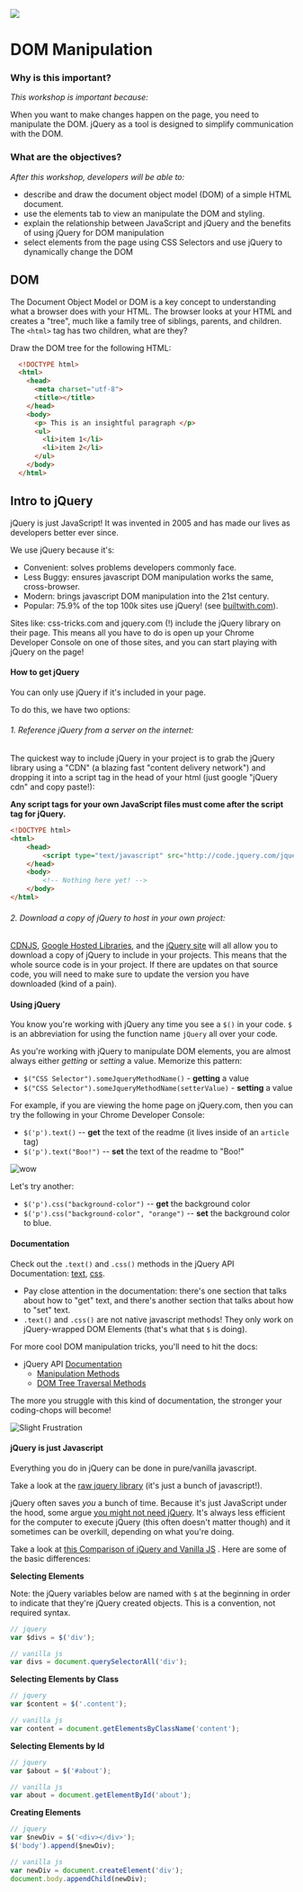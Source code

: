<!--
Creator: <Name>
Market: SF
-->

![](https://ga-dash.s3.amazonaws.com/production/assets/logo-9f88ae6c9c3871690e33280fcf557f33.png)

# DOM Manipulation

### Why is this important?
<!-- framing the "why" in big-picture/real world examples -->
*This workshop is important because:*

When you want to make changes happen on the page, you need to manipulate the DOM. jQuery as a tool is designed to simplify communication with the DOM.

### What are the objectives?
<!-- specific/measurable goal for students to achieve -->
*After this workshop, developers will be able to:*

- describe and draw the document object model (DOM) of a simple HTML document.
- use the elements tab to view an manipulate the DOM and styling.
- explain the relationship between JavaScript and jQuery and the benefits of using jQuery for DOM manipulation
- select elements from the page using CSS Selectors and use jQuery to dynamically change the DOM

## DOM

The Document Object Model or DOM is a key concept to understanding what a browser does with your HTML. The browser looks at your HTML and creates a "tree", much like a family tree of siblings, parents, and children. The `<html>` tag has two children, what are they?

Draw the DOM tree for the following HTML:

```html
  <!DOCTYPE html>
  <html>
    <head>
      <meta charset="utf-8">
      <title></title>
    </head>
    <body>
      <p> This is an insightful paragraph </p>
      <ul>
        <li>item 1</li>
        <li>item 2</li>
      </ul>
    </body>
  </html>
```

## Intro to jQuery
jQuery is just JavaScript! It was invented in 2005 and has made our lives as developers better ever since.

We use jQuery because it's:

- Convenient: solves problems developers commonly face.
- Less Buggy: ensures javascript DOM manipulation works the same, cross-browser.
- Modern: brings javascript DOM manipulation into the 21st century.
- Popular: 75.9% of the top 100k sites use jQuery! (see [builtwith.com](https://trends.builtwith.com/javascript/jQuery)).

Sites like: css-tricks.com and jquery.com (!) include the jQuery library on their page. This means all you have to do is open up your Chrome Developer Console on one of those sites, and you can start playing with jQuery on the page!

#### How to get jQuery
You can only use jQuery if it's included in your page.

To do this, we have two options:

###### 1. Reference jQuery from a server on the internet:

  The quickest way to include jQuery in your project is to grab the jQuery library using a "CDN" (a blazing fast "content delivery network") and dropping it into a script tag in the head of your html (just google "jQuery cdn" and copy paste!):

  **Any script tags for your own JavaScript files must come after the script tag for jQuery.**


``` html
<!DOCTYPE html>
<html>
    <head>
        <script type="text/javascript" src="http://code.jquery.com/jquery-2.2.1.min.js"></script>
    </head>
    <body>
        <!-- Nothing here yet! -->
    </body>
</html>
```

###### 2. Download a copy of jQuery to host in your own project:

  [CDNJS](http://www.cdnjs.com), [Google Hosted Libraries](https://developers.google.com/speed/libraries/), and the [jQuery site](http://www.jquery.com) will all allow you to download a copy of jQuery to include in your projects. This means that the whole source code is in your project. If there are updates on that source code, you will need to make sure to update the version you have downloaded (kind of a pain).


#### Using jQuery
You know you're working with jQuery any time you see a `$()` in your code. `$` is an abbreviation for using the function name `jQuery` all over your code.

As you're working with jQuery to manipulate DOM elements, you are almost always either *getting* or *setting* a value. Memorize this pattern:  
- `$("CSS Selector").someJqueryMethodName()` - **getting** a value  
- `$("CSS Selector").someJqueryMethodName(setterValue)` - **setting** a value

For example, if you are viewing the home page on jQuery.com, then you can try the following in your Chrome Developer Console:  
- `$('p').text()` -- **get** the text of the readme (it lives inside of an `article` tag)  
- `$('p').text("Boo!")` -- **set** the text of the readme to "Boo!"


![wow](https://cloud.githubusercontent.com/assets/6520345/13719043/1bdbe8ce-e7a5-11e5-96ac-ea05ad01df88.gif)

Let's try another:  
- `$('p').css("background-color")` -- **get** the background color  
- `$('p').css("background-color", "orange")` -- **set** the background color to blue.

#### Documentation
Check out the `.text()` and `.css()` methods in the jQuery API Documentation: [text](http://api.jquery.com/text/), [css](http://api.jquery.com/css/).
- Pay close attention in the documentation: there's one section that talks about how to "get" text, and there's another section that talks about how to "set" text.
- `.text()` and `.css()` are not native javascript methods! They only work on jQuery-wrapped DOM Elements (that's what that `$` is doing).

For more cool DOM manipulation tricks, you'll need to hit the docs:
- jQuery API [Documentation](jquery.com)
    - [Manipulation Methods](http://api.jquery.com/category/manipulation/)
    - [DOM Tree Traversal Methods](http://api.jquery.com/category/traversing/)

The more you struggle with this kind of documentation, the stronger your coding-chops will become!

![Slight Frustration](https://cloud.githubusercontent.com/assets/4304660/25284777/bd463e40-267d-11e7-988e-4aa27d644b59.gif)

#### jQuery is just Javascript
Everything you do in jQuery can be done in pure/vanilla javascript.

Take a look at the [raw jquery library](http://code.jquery.com/jquery-2.1.3.js) (it's just a bunch of javascript!).

jQuery often saves *you* a bunch of time. Because it's just JavaScript under the hood, some argue [you might not need jQuery](http://youmightnotneedjquery.com). It's always less efficient for the computer to execute jQuery (this often doesn't matter though) and it sometimes can be overkill, depending on what you're doing.

Take a look at [this Comparison of jQuery and Vanilla JS](http://bl.ocks.org/joyrexus/7307312) . Here are some of the basic differences:



**Selecting Elements**

Note: the jQuery variables below are named with `$` at the beginning in order to indicate that they're jQuery created objects. This is a convention, not required syntax.
```js
// jquery
var $divs = $('div');

// vanilla js
var divs = document.querySelectorAll('div');
```

**Selecting Elements by Class**

```js
// jquery
var $content = $('.content');

// vanilla js
var content = document.getElementsByClassName('content');
```

**Selecting Elements by Id**

```js
// jquery
var $about = $('#about');

// vanilla js
var about = document.getElementById('about');
```

**Creating Elements**

```js
// jquery
var $newDiv = $('<div></div>');
$('body').append($newDiv);

// vanilla js
var newDiv = document.createElement('div');
document.body.appendChild(newDiv);
```
